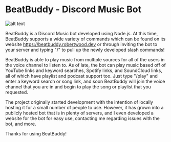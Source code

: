 # BeatBuddy - Discord Music Bot
   
   ![alt text](https://github.com/robertwood68/BeatBuddy_Music_Bot/blob/master/images/BB.png?raw=true)
   
BeatBuddy is a Discord Music bot developed using Node.js.  At this time, BeatBuddy supports a wide variety of commands which can be found on its website https://beatbuddy.robertwood.dev or through inviting the bot to your server and typing "/" to pull up the newly developed slash commands!

BeatBuddy is able to play music from multiple sources for all of the users in the voice channel to listen to.  As of late, the bot can play music based off of YouTube links and keyword searches, Spotify links, and SoundCloud links, all of which have playlist and podcast support too.  Just type "/play" and enter a keyword search or song link, and soon BeatBuddy will join the voice channel that you are in and begin to play the song or playlist that you requested.

The project originally started development with the intention of locally hosting it for a small number of people to use.  However, it has grown into a publicly hosted bot that is in plenty of servers, and I even developed a website for the bot for easy use, contacting me regarding issues with the bot, and more.

Thanks for using BeatBuddy!
